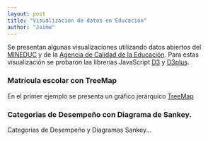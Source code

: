```yaml
---
layout: post
title: "Visualización de datos en Educación"
author: "Jaime"
---
```

Se presentan algunas visualizaciones utilizando datos abiertos del [MINEDUC](http://datosabiertos.mineduc.cl/) y de la [Agencia de Calidad de la Educación](http://informacionestadistica.agenciaeducacion.cl/#/bases). Para estas visualización se probaron las librerías JavaScript [D3](https://d3js.org/) y [D3plus](https://d3plus.org/).

### Matrícula escolar con TreeMap
En el primer ejemplo se presenta un gráfico jerárquico [TreeMap](https://en.wikipedia.org/wiki/Treemapping)

<div id="viz"></div>

<script>
  var visualization = d3plus.viz()
    .container("#viz")
    .data({{site.data.matricula | jsonify}})
    .type("tree_map")
    .id(["REGION","COMUNA"])
    .size("MATRICULA")
    .format("es_ES")
    .draw()
</script>


### Categorias de Desempeño con Diagrama de Sankey.

Categorias de Desempeño y Diagramas Sankey...

<div id="viz2"></div>

<script>
  var nodes = [
    /*grupos*/
    {"id": "Categorías de Desempeño"},
    {"id": "2018"},
    {"id": "2017"},
    {"id": "2016"},
    /*conceptos*/
    {"id": "Alto"},
    {"id": "Medio"},
    {"id": "Medio-Bajo"},
    {"id": "Insuficiente"}
  ];
  var edges = [
    /*grupos*/
    {"strenght": 90,  "source": 0, "target": 4},
    {"strenght": 50,  "source": 0, "target": 5},
    {"strenght": 50,  "source": 0, "target": 6},
    {"strenght": 30,  "source": 0, "target": 7},
    /*conceptos*/
    {"strenght": 88,  "source": 1, "target": 4},
    {"strenght": 50,  "source": 1, "target": 5},
    {"strenght": 23,  "source": 1, "target": 6},
    {"strenght": 99,  "source": 1, "target": 7},

    /*conceptos*/
    {"strenght": 48,  "source": 2, "target": 4},
    {"strenght": 20,  "source": 2, "target": 5},
    {"strenght": 43,  "source": 2, "target": 6},
    {"strenght": 69,  "source": 2, "target": 7}
  ];
  var visualization = d3plus.viz()
    .container("#viz2")
    .edges({
      "strength": "strength",
      "value": edges
    })
    .focus({
      "tooltip": false,
      "value": "Categorías de Desempeño"
    })
    .id("id")
    .nodes(nodes)
    .size(100)
    .type("sankey")
    .draw();
</script>
